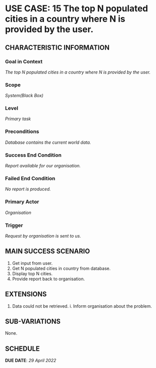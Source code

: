 # USE CASE: 15 The top N populated cities in a country where N is provided by the user.

## CHARACTERISTIC INFORMATION

### Goal in Context

*The top N populated cities in a country where N is provided by the user.*

### Scope

*System(Black Box)*

### Level

*Primary task*

### Preconditions

*Database contains the current world data.*

### Success End Condition

*Report available for our organisation.*

### Failed End Condition

*No report is produced.*

### Primary Actor

*Organisation*

### Trigger

*Request by organisation is sent to us.*

## MAIN SUCCESS SCENARIO

1. Get input from user.
2. Get N populated cities in country from database.
3. Display top N cities.
4. Provide report back to organisation.

## EXTENSIONS

1. Data could not be retrieved.
   i. Inform organisation about the problem.

## SUB-VARIATIONS

None.

## SCHEDULE

**DUE DATE**: *29 April 2022*